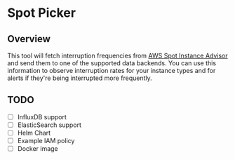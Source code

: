 # Spot Picker

## Overview

This tool will fetch interruption frequencies from [AWS Spot Instance Advisor](https://aws.amazon.com/ec2/spot/instance-advisor/) and send them to one of the supported data backends. You can use this information to observe interruption rates for your instance types and for alerts if they're being interrupted more frequently.

## TODO

- [ ] InfluxDB support
- [ ] ElasticSearch support
- [ ] Helm Chart
- [ ] Example IAM policy
- [ ] Docker image 